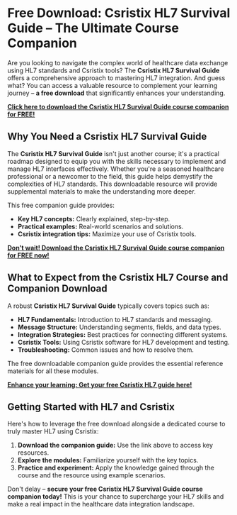 # Free Download: Csristix HL7 Survival Guide – The Ultimate Course Companion

Are you looking to navigate the complex world of healthcare data exchange using HL7 standards and Csristix tools? The **Csristix HL7 Survival Guide** offers a comprehensive approach to mastering HL7 integration. And guess what? You can access a valuable resource to complement your learning journey – **a free download** that significantly enhances your understanding.

[**Click here to download the Csristix HL7 Survival Guide course companion for FREE!**](https://udemywork.com/csristix-hl7-survival-guide)

## Why You Need a Csristix HL7 Survival Guide

The **Csristix HL7 Survival Guide** isn't just another course; it's a practical roadmap designed to equip you with the skills necessary to implement and manage HL7 interfaces effectively. Whether you're a seasoned healthcare professional or a newcomer to the field, this guide helps demystify the complexities of HL7 standards. This downloadable resource will provide supplemental materials to make the understanding more deeper.

This free companion guide provides:

*   **Key HL7 concepts:** Clearly explained, step-by-step.
*   **Practical examples:** Real-world scenarios and solutions.
*   **Csristix integration tips:** Maximize your use of Csristix tools.

[**Don't wait! Download the Csristix HL7 Survival Guide course companion for FREE now!**](https://udemywork.com/csristix-hl7-survival-guide)

## What to Expect from the Csristix HL7 Course and Companion Download

A robust **Csristix HL7 Survival Guide** typically covers topics such as:

*   **HL7 Fundamentals:** Introduction to HL7 standards and messaging.
*   **Message Structure:** Understanding segments, fields, and data types.
*   **Integration Strategies:** Best practices for connecting different systems.
*   **Csristix Tools:** Using Csristix software for HL7 development and testing.
*   **Troubleshooting:** Common issues and how to resolve them.

The free downloadable companion guide provides the essential reference materials for all these modules.

[**Enhance your learning: Get your free Csristix HL7 guide here!**](https://udemywork.com/csristix-hl7-survival-guide)

## Getting Started with HL7 and Csristix

Here's how to leverage the free download alongside a dedicated course to truly master HL7 using Csristix:

1.  **Download the companion guide:** Use the link above to access key resources.
2.  **Explore the modules:** Familiarize yourself with the key topics.
3.  **Practice and experiment:** Apply the knowledge gained through the course and the resource using example scenarios.

Don't delay – **secure your free Csristix HL7 Survival Guide course companion today!** This is your chance to supercharge your HL7 skills and make a real impact in the healthcare data integration landscape.

